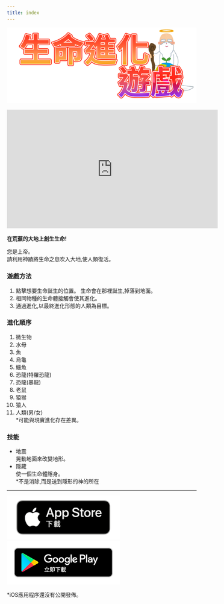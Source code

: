 ```yaml
---
title: index
---
```


![top banner](img_app_logo.tw.png)

<iframe width="560" height="315" src="https://www.youtube.com/embed/gv15IrLbrBs?si=wsFglQ2Bmcm5TvR0" title="YouTube video player" frameborder="0" allow="accelerometer; autoplay; clipboard-write; encrypted-media; gyroscope; picture-in-picture; web-share" allowfullscreen></iframe>

<b>在荒蕪的大地上創生生命!</b>

您是上帝。<br>
請利用神蹟將生命之息吹入大地,使人類復活。

### 遊戲方法

1. 點擊想要生命誕生的位置。
    生命會在那裡誕生,掉落到地面。
2. 相同物種的生命體接觸會使其進化。
3. 通過進化,以最終進化形態的人類為目標。

### 進化順序

1. 微生物
2. 水母
3. 魚
4. 烏龜
5. 鱷魚
6. 恐龍(特羅恐龍)
7. 恐龍(暴龍)
8. 老鼠
9. 猿猴
10. 猿人
11. 人類(男/女)<br>*可能與現實進化存在差異。

### 技能
- 地震<br>晃動地面來改變地形。
- 隱藏<br>使一個生命體隱身。<br>*不是消除,而是送到隱形的神的所在


-------

[![App store link](img_appstore_banner.zh-tw.png#imgleft)](https://itunes.apple.com/tw/app/id6474465983?mt=8)[![Google Play link](img_google-play-badge.zh-tw.png#imgleft)](https://play.google.com/store/apps/details?id=jp.hyoromo.lifeevolve)
<div class="clear clear_box"></div>
*iOS應用程序還沒有公開發佈。